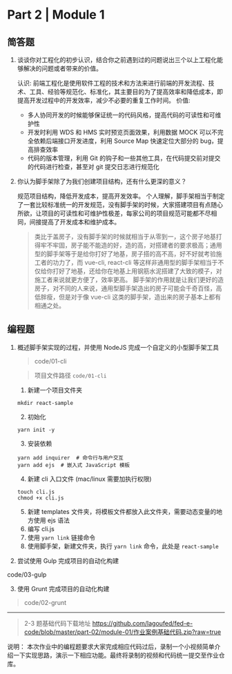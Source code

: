 # Part 2 | Module 1

## 简答题

1. 谈谈你对工程化的初步认识，结合你之前遇到过的问题说出三个以上工程化能够解决的问题或者带来的价值。

   认识:
   前端工程化是使用软件工程的技术和方法来进行前端的开发流程、技术、工具、经验等规范化、标准化，其主要目的为了提高效率和降低成本，即提高开发过程中的开发效率，减少不必要的重复工作时间。
   价值:

   - 多人协同开发的时候能够保证统一的代码风格，提高代码的可读性和可维护性
   - 开发时利用 WDS 和 HMS 实时预览页面效果，利用数据 MOCK 可以不完全依赖后端接口开发进度，利用 Source Map 快速定位大部分的 bug，提高排查效率
   - 代码的版本管理，利用 Git 的钩子和一些其他工具，在代码提交前对提交的代码进行检查，甚至对 git 提交日志进行规范化

2. 你认为脚手架除了为我们创建项目结构，还有什么更深的意义？

   规范项目结构，降低开发成本，提高开发效率。
   个人理解，脚手架相当于制定了一套比较标准统一的开发规范，没有脚手架的时候，大家搭建项目有点随心所欲，让项目的可读性和可维护性极差，每家公司的项目规范可能都不尽相同，间接提高了开发成本和维护成本。

   > 类比于盖房子，没有脚手架的时候就相当于从零到一，这个房子地基打得牢不牢固，房子能不能造的好，造的高，对搭建者的要求极高；通用型的脚手架等于是给你打好了地基，房子搭的高不高，好不好就考验施工者的功力了，而 vue-cli, react-cli 等这样非通用型的脚手架相当于不仅给你打好了地基，还给你在地基上用钢筋水泥搭建了大致的模子，对施工者来说就更方便了，效率更高。
   > 脚手架的作用就是让我们更好的造房子，对不同的人来说，通用型脚手架造出的房子可能会千奇百怪，高低胖瘦，但是对于像 vue-cli 这类的脚手架，造出来的房子基本上都有相通之处。

## 编程题

1. 概述脚手架实现的过程，并使用 NodeJS 完成一个自定义的小型脚手架工具

   > code/01-cli

   > 项目文件路径 `code/01-cli`

   1. 新建一个项目文件夹

   ```shell
   mkdir react-sample
   ```

   2. 初始化

   ```shell
   yarn init -y
   ```

   3. 安装依赖

   ```shell
   yarn add inquirer  # 命令行与用户交互
   yarn add ejs  # 嵌入式 JavaScript 模板
   ```

   4. 新建 cli 入口文件 (mac/linux 需要加执行权限)

   ```shell
   touch cli.js
   chmod +x cli.js
   ```

   5. 新建 templates 文件夹，将模板文件都放入此文件夹，需要动态变量的地方使用 ejs 语法
   6. 编写 cli.js
   7. 使用 `yarn link` 链接命令
   8. 使用脚手架，新建文件夹，执行 `yarn link` 命令，此处是 `react-sample`

2. 尝试使用 Gulp 完成项目的自动化构建

code/03-gulp

3. 使用 Grunt 完成项目的自动化构建

> code/02-grunt

---

> 2-3 题基础代码下载地址
> https://github.com/lagoufed/fed-e-code/blob/master/part-02/module-01/作业案例基础代码.zip?raw=true

说明：
本次作业中的编程题要求大家完成相应代码过后，录制一个小视频简单介绍一下实现思路，演示一下相应功能。最终将录制的视频和代码统一提交至作业仓库。
